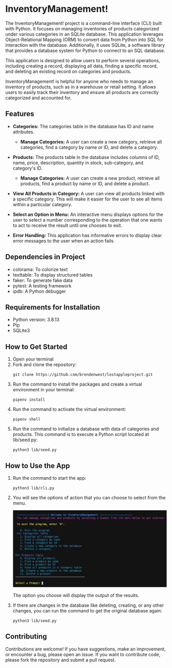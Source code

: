 # InventoryManagement!

The InventoryManagement! project is a command-line interface (CLI) built with Python. It focuses on managing inventories of products categorized under various categories in an SQLite database. This application leverages Object-Relational Mapping (ORM) to convert data from Python into SQL for interaction with the database. Additionally, it uses SQLite, a software library that provides a database system for Python to connect to an SQL database.

This application is designed to allow users to perform several operations, including creating a record, displaying all data, finding a specific record, and deleting an existing record on categories and products.

InventoryManagement! is helpful for anyone who needs to manage an inventory of products, such as in a warehouse or retail setting. It allows users to easily track their inventory and ensure all products are correctly categorized and accounted for.

## Features

- **Categories:** The categories table in the database has ID and name attributes.
  - **Manage Categories:** A user can create a new category, retrieve all categories, find a category by name or ID, and delete a category.
- **Products:** The products table in the database includes columns of ID, name, price, description, quantity in stock, sub-category, and category's ID.

  - **Manage Categories:** A user can create a new product, retrieve all products, find a product by name or ID, and delete a product.

- **View All Products in Category:** A user can view all products linked with a specific category. This will make it easier for the user to see all items within a particular category.

- **Select an Option in Menu:** An interactive menu displays options for the user to select a number corresponding to the operation that one wants to act to receive the result until one chooses to exit.

- **Error Handling:** This application has informative errors to display clear error messages to the user when an action fails.

## Dependencies in Project
- colorama: To colorize text
- texttable: To display structured tables
- faker: To generate fake data
- pytest: A testing framework
- ipdb: A Python debugger

## Requirements for Installation
- Python version: 3.8.13
- Pip 
- SQLite3

## How to Get Started

1. Open your terminal
2. Fork and clone the repository:
   ```
   git clone https://github.com/brendenwest/lostappleproject.git
   ```
3. Run the command to install the packages and create a virtual environment in your terminal:
   ```
   pipenv install
   ```
4. Run the command to activate the virtual environment:
   ```
   pipenv shell
   ```
5. Run the command to initialize a database with data of categories and products. This command is to execute a Python script located at lib/seed.py:
   ```
   python3 lib/seed.py
   ```

## How to Use the App

1. Run the command to start the app:
   ```
   python3 lib/cli.py
   ```
2. You will see the options of action that you can choose to select from the menu.
   
   ![Alt text](lib/images/menu.jpeg)
   
   The option you choose will display the output of the results.

4. If there are changes in the database like deleting, creating, or any other changes, you can run the command to get the original database again:
   ```
   python3 lib/seed.py
   ```

## Contributing

Contributions are welcome! If you have suggestions, make an improvement, or encounter a bug, please open an issue. If you want to contribute code, please fork the repository and submit a pull request.
